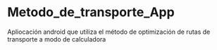 # Metodo_de_transporte_App
 Apliocación android que utiliza el método de optimización de rutas de transporte a modo de calculadora
